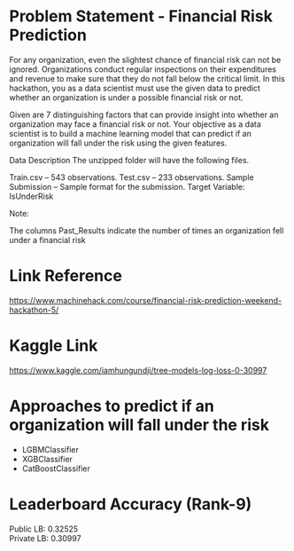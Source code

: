 # Problem Statement - Financial Risk Prediction
For any organization, even the slightest chance of financial risk can not be ignored. Organizations conduct regular inspections on their expenditures and revenue to make sure that they do not fall below the critical limit. In this hackathon, you as a data scientist must use the given data to predict whether an organization is under a possible financial risk or not.

Given are 7 distinguishing factors that can provide insight into whether an organization may face a financial risk or not. Your objective as a data scientist is to build a machine learning model that can predict if an organization will fall under the risk using the given features.

Data Description
The unzipped folder will have the following files.

Train.csv – 543 observations.
Test.csv – 233 observations.
Sample Submission – Sample format for the submission.
Target Variable: IsUnderRisk

Note:

The columns Past_Results indicate the number of times an organization fell under a financial risk

# Link Reference
https://www.machinehack.com/course/financial-risk-prediction-weekend-hackathon-5/

# Kaggle Link
https://www.kaggle.com/iamhungundji/tree-models-log-loss-0-30997

# Approaches to predict if an organization will fall under the risk
* LGBMClassifier
* XGBClassifier
* CatBoostClassifier

# Leaderboard Accuracy (Rank-9)
Public LB: 0.32525 <br/>
Private LB: 0.30997

